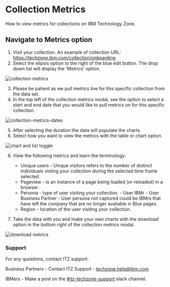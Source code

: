 # Collection Metrics

How to view metrics for collections on IBM Technology Zone.


## Navigate to Metrics option

1. Visit your collection. 
An example of collection URL: https://techzone.ibm.com/collection/onboarding
2. Select the elipsis option to the right of the blue edit button. The drop down list will display the 'Metrics' option.

![collection metrics](https://github.com/IBM/itz-support-public/blob/main/IBM-Technology-Zone/IBM-Technology-Zone-Runbooks/Images/metrics-collection.png)

3. Please be patient as we pull metrics live for this specific collection from the data set. 
4. In the top left of the collection metrics modal, see the option to select a start and end date that you would like to pull metrics on for this specific collection.

![collection-metrics-dates](https://github.com/IBM/itz-support-public/blob/main/IBM-Technology-Zone/IBM-Technology-Zone-Runbooks/Images/collection-metrics-dates.png)

5. After selecting the duration the data will populate the charts. 
6. Select how you want to view the metrics with the table or chart option.

![chart and list toggle](https://github.com/IBM/itz-support-public/blob/main/IBM-Technology-Zone/IBM-Technology-Zone-Runbooks/Images/table-or-chart.png)

6. View the following  metrics and learn the terminology: 
    * Unique users - Unique visitors refers to the number of distinct individuals visting your collection during the selected time frame selected. 
    * Pageview - is an instance of a page being loaded (or reloaded) in a browser.
    * Persona - type of user visiting your collection. 
          - User IBMr
          - User Business Partner
          - User persona not captured could be IBMrs that have left the company that are no longer available in Blue pages.
    * Region - location of the user visiting your collection. 

7. Take the data with you and make your own charts with the download option in the bottom right of the collection metrics modal. 

![download metrics](https://github.com/IBM/itz-support-public/blob/main/IBM-Technology-Zone/IBM-Technology-Zone-Runbooks/Images/download-metrics.png)



### Support

For any questions, contact ITZ support.

Business Partners - Contact ITZ Support - techzone.help@ibm.com

IBMers - Make a post on the [#itz-techzone-support](https://ibm-dte.slack.com/archives/C0124J683GW) slack channel.

